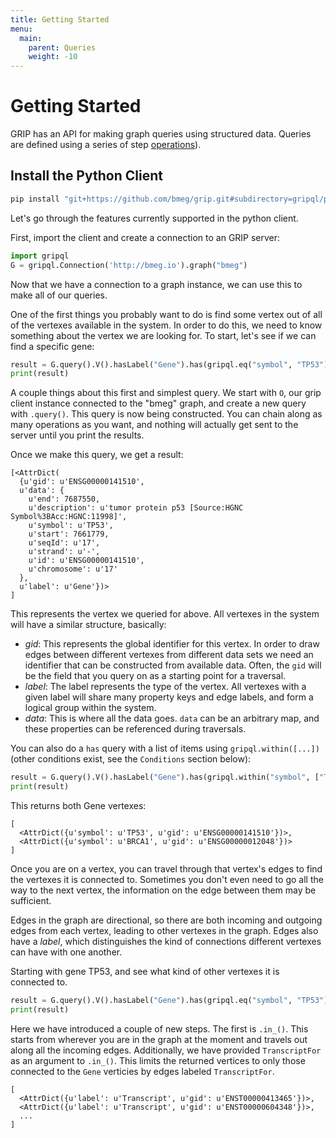 ```yaml
---
title: Getting Started
menu:
  main:
    parent: Queries
    weight: -10
---
```


# Getting Started

GRIP has an API for making graph queries using structured data. Queries are defined using a series of step [operations](/docs/queries/operations)).

## Install the Python Client

```python
pip install "git+https://github.com/bmeg/grip.git#subdirectory=gripql/python"
```

Let's go through the features currently supported in the python client.

First, import the client and create a connection to an GRIP server:

```python
import gripql
G = gripql.Connection('http://bmeg.io').graph("bmeg")
```

Now that we have a connection to a graph instance, we can use this to make all of our queries.

One of the first things you probably want to do is find some vertex out of all of the vertexes available in the system. In order to do this, we need to know something about the vertex we are looking for. To start, let's see if we can find a specific gene:

```python
result = G.query().V().hasLabel("Gene").has(gripql.eq("symbol", "TP53")).execute()
print(result)
```

A couple things about this first and simplest query. We start with `O`, our grip client instance connected to the "bmeg" graph, and create a new query with `.query()`. This query is now being constructed. You can chain along as many operations as you want, and nothing will actually get sent to the server until you print the results.

Once we make this query, we get a result:

```
[<AttrDict(
  {u'gid': u'ENSG00000141510',
  u'data': {
    u'end': 7687550,
    u'description': u'tumor protein p53 [Source:HGNC Symbol%3BAcc:HGNC:11998]',
    u'symbol': u'TP53',
    u'start': 7661779,
    u'seqId': u'17',
    u'strand': u'-',
    u'id': u'ENSG00000141510',
    u'chromosome': u'17'
  },
  u'label': u'Gene'})>
]
```

This represents the vertex we queried for above. All vertexes in the system will have a similar structure, basically:

* _gid_: This represents the global identifier for this vertex. In order to draw edges between different vertexes from different data sets we need an identifier that can be constructed from available data. Often, the `gid` will be the field that you query on as a starting point for a traversal.
* _label_: The label represents the type of the vertex. All vertexes with a given label will share many property keys and edge labels, and form a logical group within the system.
* _data_: This is where all the data goes. `data` can be an arbitrary map, and these properties can be referenced during traversals.

You can also do a `has` query with a list of items using `gripql.within([...])` (other conditions exist, see the `Conditions` section below):

```python
result = G.query().V().hasLabel("Gene").has(gripql.within("symbol", ["TP53", "BRCA1"])).render({"gid": "_gid", "symbol":"symbol"}).execute()
print(result)
```

This returns both Gene vertexes:

```
[
  <AttrDict({u'symbol': u'TP53', u'gid': u'ENSG00000141510'})>,
  <AttrDict({u'symbol': u'BRCA1', u'gid': u'ENSG00000012048'})>
]
```

Once you are on a vertex, you can travel through that vertex's edges to find the vertexes it is connected to. Sometimes you don't even need to go all the way to the next vertex, the information on the edge between them may be sufficient.

Edges in the graph are directional, so there are both incoming and outgoing edges from each vertex, leading to other vertexes in the graph. Edges also have a _label_, which distinguishes the kind of connections different vertexes can have with one another.

Starting with gene TP53, and see what kind of other vertexes it is connected to.

```python
result = G.query().V().hasLabel("Gene").has(gripql.eq("symbol", "TP53")).in_("TranscriptFor")render({"gid": "_gid", "label":"_label"}).execute()
print(result)
```

Here we have introduced a couple of new steps. The first is `.in_()`. This starts from wherever you are in the graph at the moment and travels out along all the incoming edges.
Additionally, we have provided `TranscriptFor` as an argument to `.in_()`. This limits the returned vertices to only those connected to the `Gene`  verticies by edges labeled `TranscriptFor`. 


```
[
  <AttrDict({u'label': u'Transcript', u'gid': u'ENST00000413465'})>,
  <AttrDict({u'label': u'Transcript', u'gid': u'ENST00000604348'})>,
  ...
]
```
